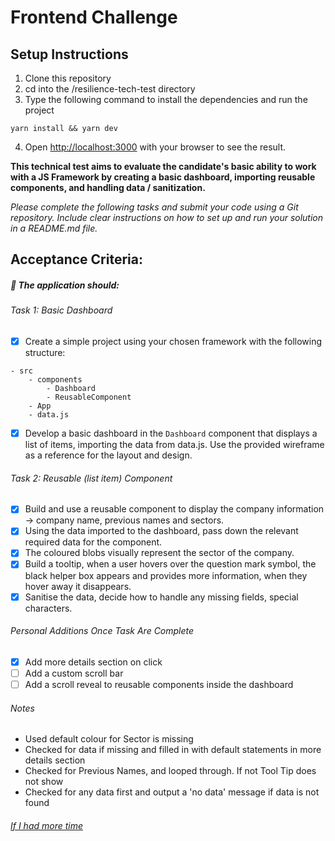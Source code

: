 # Frontend Challenge

## Setup Instructions

1. Clone this repository
2. cd into the /resilience-tech-test directory
3. Type the following command to install the dependencies and run the project

```
yarn install && yarn dev
```

4. Open [http://localhost:3000](http://localhost:3000) with your browser to see the result.

**This technical test aims to evaluate the candidate's basic ability to work with a JS Framework by creating a basic dashboard, importing reusable components, and handling data / sanitization.**

_Please complete the following tasks and submit your code using a Git repository. Include clear instructions on how to set up and run your solution in a README.md file._

## Acceptance Criteria:

##### :wrench: The application should:

###### _Task 1: Basic Dashboard_

- [x] Create a simple project using your chosen framework with the following structure:

```
- src
    - components
        - Dashboard
        - ReusableComponent
    - App
    - data.js
```

- [x] Develop a basic dashboard in the `Dashboard` component that displays a list of items, importing the data from data.js. Use the provided wireframe as a reference for the layout and design.

###### _Task 2: Reusable (list item) Component_

- [x] Build and use a reusable component to display the company information -> company name, previous names and sectors.
- [x] Using the data imported to the dashboard, pass down the relevant required data for the component.
- [x] The coloured blobs visually represent the sector of the company.
- [x] Build a tooltip, when a user hovers over the question mark symbol, the black helper box appears and provides more information, when they hover away it disappears.
- [x] Sanitise the data, decide how to handle any missing fields, special characters.

###### _Personal Additions Once Task Are Complete_

- [x] Add more details section on click
- [ ] Add a custom scroll bar
- [ ] Add a scroll reveal to reusable components inside the dashboard

###### _Notes_

- Used default colour for Sector is missing
- Checked for data if missing and filled in with default statements in more details section
- Checked for Previous Names, and looped through. If not Tool Tip does not show
- Checked for any data first and output a 'no data' message if data is not found

###### <ins>_If I had more time_</ins>
